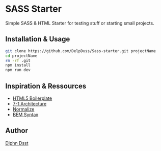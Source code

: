 # SASS Starter

Simple SASS & HTML Starter for testing stuff or starting small projects.

## Installation & Usage

```sh
git clone https://github.com/DelpDuss/Sass-starter.git projectName
cd projectName
rm -rf .git
npm install
npm run dev
```

## Inspiration & Ressources

- [HTML5 Boilerplate](https://github.com/h5bp/html5-boilerplate)
- [7-1 Architecture](https://github.com/HugoGiraudel/sass-boilerplate)
- [Normalize](https://github.com/necolas/normalize.css/)
- [BEM Syntax](https://github.com/getbem/getbem.com/)

## Author

[Dlphn Dsst](https://github.com/DelpDuss)